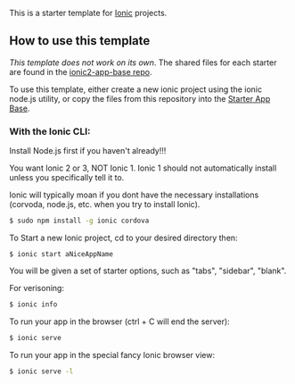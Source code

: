 This is a starter template for [Ionic](http://ionicframework.com/docs/) projects.

## How to use this template

*This template does not work on its own*. The shared files for each starter are found in the [ionic2-app-base repo](https://github.com/driftyco/ionic2-app-base).

To use this template, either create a new ionic project using the ionic node.js utility, or copy the files from this repository into the [Starter App Base](https://github.com/driftyco/ionic2-app-base).

### With the Ionic CLI:

Install Node.js first if you haven't already!!! 

You want Ionic 2 or 3, NOT Ionic 1. Ionic 1 should not automatically install unless you specifically tell it to. 

Ionic will typically moan if you dont have the necessary installations (corvoda, node.js, etc. when you try to install Ionic).

```bash
$ sudo npm install -g ionic cordova
```

To Start a new Ionic project, cd to your desired directory then:

```
$ ionic start aNiceAppName 
```

You will be given a set of starter options, such as "tabs", "sidebar", "blank". 


For verisoning:

```bash
$ ionic info
```
To run your app in the browser (ctrl + C will end the server):
```bash
$ ionic serve
```
To run your app in the special fancy Ionic browser view:
```bash
$ ionic serve -l
```
